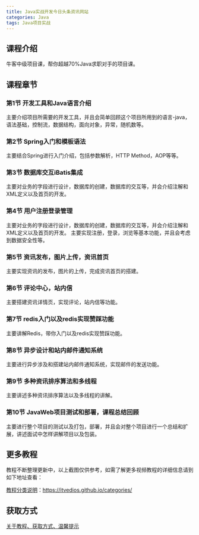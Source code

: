 ```yaml
---
title: Java实战开发今日头条资讯网站
categories: Java
tags: Java项目实战
---
```


## 课程介绍

牛客中级项目课，帮你超越70%Java求职对手的项目课。

## 课程章节

### 第1节 开发工具和Java语言介绍

主要介绍项目所需要的开发工具，并且会简单回顾这个项目所用到的语言-java，语法基础，控制流，数据结构，面向对象，异常，随机数等。

<!--more-->

### 第2节 Spring入门和模板语法

主要结合Spring进行入门介绍，包括参数解析，HTTP Method，AOP等等。

### 第3节 数据库交互iBatis集成 

主要对业务的字段进行设计，数据库的创建，数据库的交互等，并会介绍注解和XML定义以及首页的开发。

### 第4节 用户注册登录管理

主要对业务的字段进行设计，数据库的创建，数据库的交互等，并会介绍注解和XML定义以及首页的开发。 主要实现注册，登录，浏览等基本功能，并且会考虑到数据安全性等。

### 第5节 资讯发布，图片上传，资讯首页

主要实现资讯的发布，图片的上传，完成资讯首页的搭建。

### 第6节 评论中心，站内信

主要搭建资讯详情页，实现评论，站内信等功能。

### 第7节 redis入门以及redis实现赞踩功能

主要讲解Redis，带你入门以及redis实现赞踩功能。

### 第8节 异步设计和站内邮件通知系统

主要进行异步涉及和搭建站内邮件通知系统，实现邮件的发送功能。

### 第9节 多种资讯排序算法和多线程 

主要讲述多种资讯排序算法以及多线程的讲解。

### 第10节 JavaWeb项目测试和部署，课程总结回顾 

主要进行整个项目的测试以及打包，部署，并且会对整个项目进行一个总结和扩展，讲述面试中怎样讲解项目以及包装。

## 更多教程

教程不断整理更新中，以上截图仅供参考，如需了解更多视频教程的详细信息请到如下地址查看：

[教程分类说明](https://itvedios.github.io/categories/)：<https://itvedios.github.io/categories/>

## 获取方式

[关于教程、获取方式、温馨提示](https://itvedios.github.io/about/)